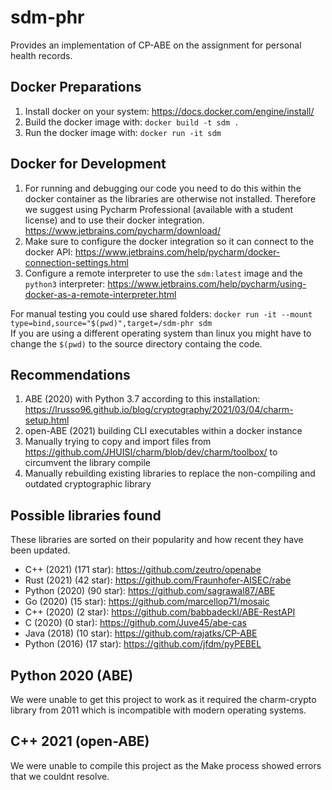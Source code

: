 # sdm-phr
Provides an implementation of CP-ABE on the assignment for personal health records.

## Docker Preparations
1. Install docker on your system: https://docs.docker.com/engine/install/
2. Build the docker image with: `docker build -t sdm .`
3. Run the docker image with: `docker run -it sdm`

## Docker for Development
1. For running and debugging our code you need to do this within the docker container as the libraries are otherwise not installed. Therefore we suggest using Pycharm Professional (available with a student license) and to use their docker integration. https://www.jetbrains.com/pycharm/download/
2. Make sure to configure the docker integration so it can connect to the docker API: https://www.jetbrains.com/help/pycharm/docker-connection-settings.html
3. Configure a remote interpreter to use the `sdm:latest` image and the `python3` interpreter: https://www.jetbrains.com/help/pycharm/using-docker-as-a-remote-interpreter.html

For manual testing you could use shared folders: `docker run -it --mount type=bind,source="$(pwd)",target=/sdm-phr sdm`  
If you are using a different operating system than linux you might have to change the `$(pwd)` to the source directory containg the code.  

## Recommendations
1. ABE (2020) with Python 3.7 according to this installation: https://lrusso96.github.io/blog/cryptography/2021/03/04/charm-setup.html
2. open-ABE (2021) building CLI executables within a docker instance
3. Manually trying to copy and import files from https://github.com/JHUISI/charm/blob/dev/charm/toolbox/ to circumvent the library compile
4. Manually rebuilding existing libraries to replace the non-compiling and outdated cryptographic library

## Possible libraries found
These libraries are sorted on their popularity and how recent they have been updated.
- C++ (2021) (171 star): https://github.com/zeutro/openabe
- Rust (2021) (42 star): https://github.com/Fraunhofer-AISEC/rabe
- Python (2020) (90 star): https://github.com/sagrawal87/ABE
- Go (2020) (15 star): https://github.com/marcellop71/mosaic
- C++ (2020) (2 star): https://github.com/babbadeckl/ABE-RestAPI
- C (2020) (0 star): https://github.com/Juve45/abe-cas
- Java (2018) (10 star): https://github.com/rajatks/CP-ABE
- Python (2016) (17 star): https://github.com/jfdm/pyPEBEL

## Python 2020 (ABE)
We were unable to get this project to work as it required the charm-crypto library from 2011 which is incompatible with modern operating systems.

## C++ 2021 (open-ABE)
We were unable to compile this project as the Make process showed errors that we couldnt resolve.
